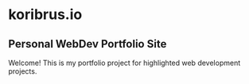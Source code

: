 # koribrus.io

## Personal WebDev Portfolio Site

Welcome! This is my portfolio project for highlighted web development projects.
